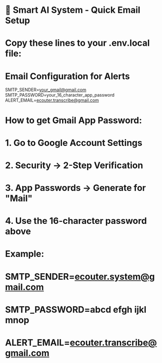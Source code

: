 # 🤖 Smart AI System - Quick Email Setup

# Copy these lines to your .env.local file:

# Email Configuration for Alerts
SMTP_SENDER=your_gmail@gmail.com
SMTP_PASSWORD=your_16_character_app_password
ALERT_EMAIL=ecouter.transcribe@gmail.com

# How to get Gmail App Password:
# 1. Go to Google Account Settings
# 2. Security → 2-Step Verification  
# 3. App Passwords → Generate for "Mail"
# 4. Use the 16-character password above

# Example:
# SMTP_SENDER=ecouter.system@gmail.com
# SMTP_PASSWORD=abcd efgh ijkl mnop
# ALERT_EMAIL=ecouter.transcribe@gmail.com